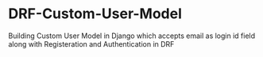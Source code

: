 # DRF-Custom-User-Model
Building Custom User Model in Django which accepts email as login id field  along with Registeration and Authentication in DRF
